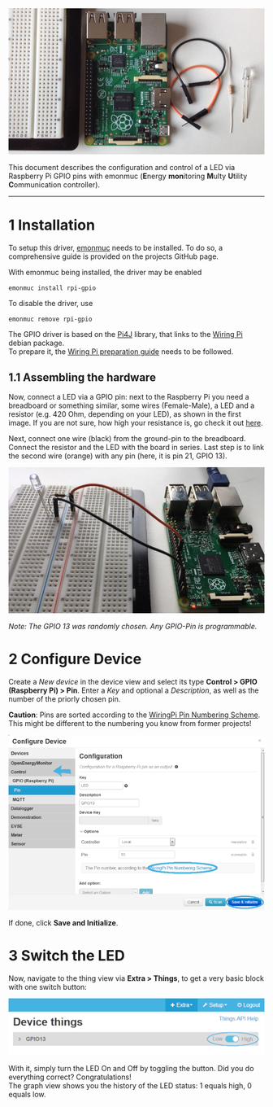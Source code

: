 <img src="img/rpi-gpio/led-prepare.jpg" width="600">

This document describes the configuration and control of a LED via Raspberry Pi GPIO pins with emonmuc (**E**nergy **mon**itoring **M**ulty **U**tility **C**ommunication controller).


---------------

# 1 Installation

To setup this driver, [emonmuc](https://github.com/isc-konstanz/emonmuc/) needs to be installed. To do so, a comprehensive guide is provided on the projects GitHub page.

With emonmuc being installed, the driver may be enabled

~~~
emonmuc install rpi-gpio
~~~

To disable the driver, use

~~~
emonmuc remove rpi-gpio
~~~

The GPIO driver is based on the [Pi4J](https://www.pi4j.com/) library, that links to the [Wiring Pi](http://wiringpi.com/) debian package.  
To prepare it, the [Wiring Pi preparation guide](LinuxWiringPi.md) needs to be followed.


## 1.1 Assembling the hardware

Now, connect a LED via a GPIO pin: next to the Raspberry Pi you need a breadboard or something similar, some wires (Female-Male), a LED and a resistor (e.g. 420 Ohm, depending on your LED), as shown in the first image. If you are not sure, how high your resistance is, go check it out [here](https://www.digikey.com/en/resources/conversion-calculators/conversion-calculator-resistor-color-code-4-band).

Next, connect one wire (black) from the ground-pin to the breadboard. Connect the resistor and the LED with the board in series. Last step is to link the second wire (orange) with any pin (here, it is pin 21, GPIO 13).

<img src="img/rpi-gpio/led-assembled.jpg" width="600">

*Note: The GPIO 13 was randomly chosen. Any GPIO-Pin is programmable.*


# 2 Configure Device

Create a *New device* in the device view and select its type **Control > GPIO (Raspberry Pi) > Pin**. Enter a *Key* and optional a *Description*, as well as the number of the priorly chosen pin.

**Caution**: Pins are sorted according to the [WiringPi Pin Numbering Scheme](https://pi4j.com/1.4/pin-numbering-scheme.html). This might be different to the numbering you know from former projects!

![device config](img/rpi-gpio/device-config.png)

If done, click **Save and Initialize**. 


# 3 Switch the LED

Now, navigate to the thing view via **Extra > Things**, to get a very basic block with one switch button:

![thing view](img/rpi-gpio/device-things.png)

With it, simply turn the LED On and Off by toggling the button. Did you do everything correct? Congratulations!  
The graph view shows you the history of the LED status: 1 equals high, 0 equals low.
